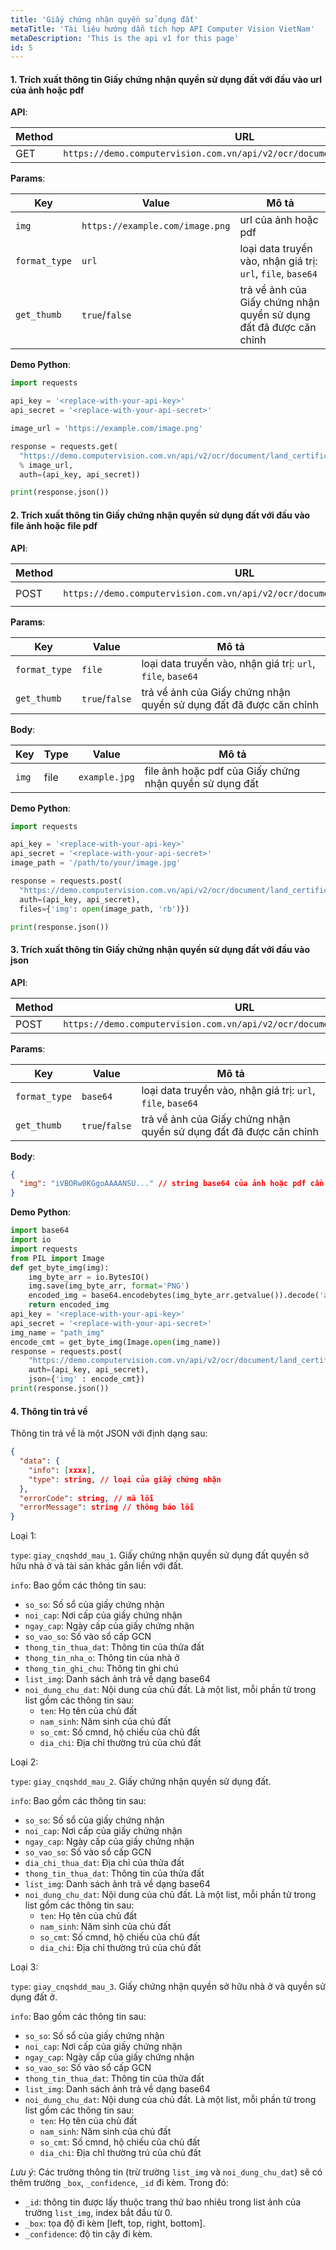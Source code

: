 ```yaml
---
title: 'Giấy chứng nhận quyền sử dụng đất'
metaTitle: 'Tài liệu hướng dẫn tích hợp API Computer Vision VietNam'
metaDescription: 'This is the api v1 for this page'
id: 5
---
```


#### 1. Trích xuất thông tin Giấy chứng nhận quyền sử dụng đất với đầu vào url của ảnh hoặc pdf

**API**:

| Method | URL                                                                       |
| ------ | ------------------------------------------------------------------------- |
| GET    | `https://demo.computervision.com.vn/api/v2/ocr/document/land_certificate` |

**Params**:

| Key           | Value                           | Mô tả                                                              |
| ------------- | ------------------------------- | ------------------------------------------------------------------ |
| `img`         | `https://example.com/image.png` | url của ảnh hoặc pdf                                               |
| `format_type` | `url`                           | loại data truyền vào, nhận giá trị: `url`, `file`, `base64`        |
| `get_thumb`   | `true`/`false`                  | trả về ảnh của Giấy chứng nhận quyền sử dụng đất đã được căn chỉnh |

**Demo Python**:

```python
import requests

api_key = '<replace-with-your-api-key>'
api_secret = '<replace-with-your-api-secret>'

image_url = 'https://example.com/image.png'

response = requests.get(
  "https://demo.computervision.com.vn/api/v2/ocr/document/land_certificate?img=%s&format_type=url&get_thumb=false"
  % image_url,
  auth=(api_key, api_secret))

print(response.json())

```

#### 2. Trích xuất thông tin Giấy chứng nhận quyền sử dụng đất với đầu vào file ảnh hoặc file pdf

**API**:

| Method | URL                                                                       | content-type          |
| ------ | ------------------------------------------------------------------------- | --------------------- |
| POST   | `https://demo.computervision.com.vn/api/v2/ocr/document/land_certificate` | `multipart/form-data` |

**Params**:

| Key           | Value          | Mô tả                                                              |
| ------------- | -------------- | ------------------------------------------------------------------ |
| `format_type` | `file`         | loại data truyền vào, nhận giá trị: `url`, `file`, `base64`        |
| `get_thumb`   | `true`/`false` | trả về ảnh của Giấy chứng nhận quyền sử dụng đất đã được căn chỉnh |

**Body**:

| Key   | Type | Value         | Mô tả                                                   |
| ----- | ---- | ------------- | ------------------------------------------------------- |
| `img` | file | `example.jpg` | file ảnh hoặc pdf của Giấy chứng nhận quyền sử dụng đất |

**Demo Python**:

```python
import requests

api_key = '<replace-with-your-api-key>'
api_secret = '<replace-with-your-api-secret>'
image_path = '/path/to/your/image.jpg'

response = requests.post(
  "https://demo.computervision.com.vn/api/v2/ocr/document/land_certificate?format_type=file&get_thumb=false",
  auth=(api_key, api_secret),
  files={'img': open(image_path, 'rb')})

print(response.json())

```

#### 3. Trích xuất thông tin Giấy chứng nhận quyền sử dụng đất với đầu vào json

**API**:

| Method | URL                                                                       | content-type       |
| ------ | ------------------------------------------------------------------------- | ------------------ |
| POST   | `https://demo.computervision.com.vn/api/v2/ocr/document/land_certificate` | `application/json` |

**Params**:

| Key           | Value          | Mô tả                                                              |
| ------------- | -------------- | ------------------------------------------------------------------ |
| `format_type` | `base64`       | loại data truyền vào, nhận giá trị: `url`, `file`, `base64`        |
| `get_thumb`   | `true`/`false` | trả về ảnh của Giấy chứng nhận quyền sử dụng đất đã được căn chỉnh |

**Body**:

```json
{
  "img": "iVBORw0KGgoAAAANSU..." // string base64 của ảnh hoặc pdf cần trích xuất
}
```

**Demo Python**:

```python
import base64
import io
import requests
from PIL import Image
def get_byte_img(img):
    img_byte_arr = io.BytesIO()
    img.save(img_byte_arr, format='PNG')
    encoded_img = base64.encodebytes(img_byte_arr.getvalue()).decode('ascii')
    return encoded_img
api_key = '<replace-with-your-api-key>'
api_secret = '<replace-with-your-api-secret>'
img_name = "path_img"
encode_cmt = get_byte_img(Image.open(img_name))
response = requests.post(
    "https://demo.computervision.com.vn/api/v2/ocr/document/land_certificate?format_type=base64&get_thumb=false",
    auth=(api_key, api_secret),
    json={'img' : encode_cmt})
print(response.json())
```

#### 4. Thông tin trả về

Thông tin trả về là một JSON với định dạng sau:

```json
{
  "data": {
    "info": [xxxx],
    "type": string, // loại của giấy chứng nhận
  },
  "errorCode": string, // mã lỗi
  "errorMessage": string // thông báo lỗi
}
```

Loại 1:

`type`: `giay_cnqshdd_mau_1`. Giấy chứng nhận quyền sử dụng đất quyền sở hữu nhà ở và tài sản khác gắn liền với đất.

`info`: Bao gồm các thông tin sau:

- `so_so`: Số sổ của giấy chứng nhận
- `noi_cap`: Nơi cấp của giấy chứng nhận
- `ngay_cap`: Ngày cấp của giấy chứng nhận
- `so_vao_so`: Số vào sổ cấp GCN
- `thong_tin_thua_dat`: Thông tin của thửa đất
- `thong_tin_nha_o`: Thông tin của nhà ở
- `thong_tin_ghi_chu`: Thông tin ghi chú
- `list_img`: Danh sách ảnh trả về dạng base64
- `noi_dung_chu_dat`: Nội dung của chủ đất. Là một list, mỗi phần tử trong list gồm các thông tin sau:
  - `ten`: Họ tên của chủ đất
  - `nam_sinh`: Năm sinh của chủ đất
  - `so_cmt`: Số cmnd, hộ chiếu của chủ đất
  - `dia_chi`: Địa chỉ thường trú của chủ đất

Loại 2:

`type`: `giay_cnqshdd_mau_2`. Giấy chứng nhận quyền sử dụng đất.

`info`: Bao gồm các thông tin sau:

- `so_so`: Số sổ của giấy chứng nhận
- `noi_cap`: Nơi cấp của giấy chứng nhận
- `ngay_cap`: Ngày cấp của giấy chứng nhận
- `so_vao_so`: Số vào sổ cấp GCN
- `dia_chi_thua_dat`: Địa chỉ của thửa đất
- `thong_tin_thua_dat`: Thông tin của thửa đất
- `list_img`: Danh sách ảnh trả về dạng base64
- `noi_dung_chu_dat`: Nội dung của chủ đất. Là một list, mỗi phần tử trong list gồm các thông tin sau:
  - `ten`: Họ tên của chủ đất
  - `nam_sinh`: Năm sinh của chủ đất
  - `so_cmt`: Số cmnd, hộ chiếu của chủ đất
  - `dia_chi`: Địa chỉ thường trú của chủ đất

Loại 3:

`type`: `giay_cnqshdd_mau_3`. Giấy chứng nhận quyền sở hữu nhà ở và quyền sử dụng đất ở.

`info`: Bao gồm các thông tin sau:

- `so_so`: Số sổ của giấy chứng nhận
- `noi_cap`: Nơi cấp của giấy chứng nhận
- `ngay_cap`: Ngày cấp của giấy chứng nhận
- `so_vao_so`: Số vào sổ cấp GCN
- `thong_tin_thua_dat`: Thông tin của thửa đất
- `list_img`: Danh sách ảnh trả về dạng base64
- `noi_dung_chu_dat`: Nội dung của chủ đất. Là một list, mỗi phần tử trong list gồm các thông tin sau:
  - `ten`: Họ tên của chủ đất
  - `nam_sinh`: Năm sinh của chủ đất
  - `so_cmt`: Số cmnd, hộ chiếu của chủ đất
  - `dia_chi`: Địa chỉ thường trú của chủ đất

_Lưu ý_: Các trường thông tin (trừ trường `list_img` và `noi_dung_chu_dat`) sẽ có thêm trường `_box`, `_confidence`, `_id` đi kèm. Trong đó:

- `_id`: thông tin được lấy thuộc trang thứ bao nhiêu trong list ảnh của trường `list_img`, index bắt đầu từ 0.
- `_box`: tọa độ đi kèm [left, top, right, bottom].
- `_confidence`: độ tin cậy đi kèm.
